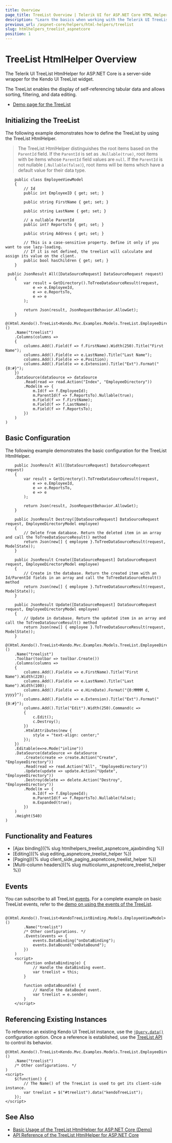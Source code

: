 ```yaml
---
title: Overview
page_title: TreeList Overview | Telerik UI for ASP.NET Core HTML Helpers
description: "Learn the basics when working with the Telerik UI TreeList HtmlHelper for ASP.NET Core (MVC 6 or ASP.NET Core MVC)."
previous_url: /aspnet-core/helpers/html-helpers/treelist
slug: htmlhelpers_treelist_aspnetcore
position: 1
---
```


# TreeList HtmlHelper Overview

The Telerik UI TreeList HtmlHelper for ASP.NET Core is a server-side wrapper for the Kendo UI TreeList widget.

The TreeList enables the display of self-referencing tabular data and allows sorting, filtering, and data editing.

* [Demo page for the TreeList](https://demos.telerik.com/aspnet-core/treelist/index)

## Initializing the TreeList

The following example demonstrates how to define the TreeList by using the TreeList HtmlHelper.

> The TreeList HtmlHelper distinguishes the root items based on the `ParentId` field. If the `ParentId` is set as `.Nullable(true)`, root items with be items whose `ParentId` field values are `null`. If the `ParentId` is not nullable (`.Nullable(false)`), root items will be items which have a default value for their data type.

```Model
    public class EmployeeViewModel
    {
        // Id
        public int EmployeeID { get; set; }

        public string FirstName { get; set; }

        public string LastName { get; set; }

        // a nullable ParentId
        public int? ReportsTo { get; set; }

        public string Address { get; set; }

        // This is a case-sensitive property. Define it only if you want to use lazy-loading.
        // If it is not defined, the treelist will calculate and assign its value on the client.
        public bool hasChildren { get; set; }
    }
```
```Controller
 public JsonResult All([DataSourceRequest] DataSourceRequest request)
    {
        var result = GetDirectory().ToTreeDataSourceResult(request,
            e => e.EmployeeId,
            e => e.ReportsTo,
            e => e
        );

        return Json(result, JsonRequestBehavior.AllowGet);
    }
```
```Razor
@(Html.Kendo().TreeList<Kendo.Mvc.Examples.Models.TreeList.EmployeeDirectoryModel>()
    .Name("treelist")
    .Columns(columns =>
    {
        columns.Add().Field(f => f.FirstName).Width(250).Title("First Name");
        columns.Add().Field(e => e.LastName).Title("Last Name");
        columns.Add().Field(e => e.Position);
        columns.Add().Field(e => e.Extension).Title("Ext").Format("{0:#}");
    })
    .DataSource(dataSource => dataSource
        .Read(read => read.Action("Index", "EmployeeDirectory"))
        .Model(m => {
            m.Id(f => f.EmployeeId);
            m.ParentId(f => f.ReportsTo).Nullable(true);
            m.Field(f => f.FirstName);
            m.Field(f => f.LastName);
            m.Field(f => f.ReportsTo);
        })
    )
)
```

## Basic Configuration

The following example demonstrates the basic configuration for the TreeList HtmlHelper.

```Controller
	public JsonResult All([DataSourceRequest] DataSourceRequest request)
	{
	    var result = GetDirectory().ToTreeDataSourceResult(request,
	        e => e.EmployeeId,
	        e => e.ReportsTo,
	        e => e
	    );

	    return Json(result, JsonRequestBehavior.AllowGet);
	}

    public JsonResult Destroy([DataSourceRequest] DataSourceRequest request, EmployeeDirectoryModel employee)
    {
        // Delete from database. Return the deleted item in an array and call the ToTreeDataSourceResult() method
        return Json(new[] { employee }.ToTreeDataSourceResult(request, ModelState));
    }

    public JsonResult Create([DataSourceRequest] DataSourceRequest request, EmployeeDirectoryModel employee)
    {
        // Create in the database. Return the created item with an Id/ParentId fields in an array and call the ToTreeDataSourceResult() method
        return Json(new[] { employee }.ToTreeDataSourceResult(request, ModelState));
    }

    public JsonResult Update([DataSourceRequest] DataSourceRequest request, EmployeeDirectoryModel employee)
    {
        // Update in database. Return the updated item in an array and call the ToTreeDataSourceResult() method
        return Json(new[] { employee }.ToTreeDataSourceResult(request, ModelState));
    }
```
```Razor
@(Html.Kendo().TreeList<Kendo.Mvc.Examples.Models.TreeList.EmployeeDirectoryModel>()
    .Name("treelist")
    .Toolbar(toolbar => toolbar.Create())
    .Columns(columns =>
    {
        columns.Add().Field(e => e.FirstName).Title("First Name").Width(220);
        columns.Add().Field(e => e.LastName).Title("Last Name").Width(100);
        columns.Add().Field(e => e.HireDate).Format("{0:MMMM d, yyyy}");
        columns.Add().Field(e => e.Extension).Title("Ext").Format("{0:#}");
        columns.Add().Title("Edit").Width(250).Command(c =>
        {
            c.Edit();
            c.Destroy();
        })
        .HtmlAttributes(new {
            style = "text-align: center;"
        });
    })
    .Editable(e=>e.Mode("inline"))
    .DataSource(dataSource => dataSource
        .Create(create => create.Action("Create", "EmployeeDirectory"))
        .Read(read => read.Action("All", "EmployeeDirectory"))
        .Update(update => update.Action("Update", "EmployeeDirectory"))
        .Destroy(delete => delete.Action("Destroy", "EmployeeDirectory"))
        .Model(m => {
            m.Id(f => f.EmployeeId);
            m.ParentId(f => f.ReportsTo).Nullable(false);
            m.Expanded(true);
        })
    )
    .Height(540)
)
```

## Functionality and Features

* [Ajax binding]({% slug htmlhelpers_treelist_aspnetcore_ajaxbinding %})
* [Editing]({% slug editing_aspnetcore_treelist_helper %})
* [Paging]({% slug client_side_paging_aspnetcore_treelist_helper %})
* [Multi-column headers]({% slug multicolumn_aspnetcore_treelist_helper %})

## Events

You can subscribe to all TreeList [events](https://docs.telerik.com/kendo-ui/api/javascript/ui/treelist#events). For a complete example on basic TreeList events, refer to the [demo on using the events of the TreeList](https://demos.telerik.com/aspnet-core/treelist/events).

```Razor
    @(Html.Kendo().TreeList<KendoTreeListBinding.Models.EmployeeViewModel>()
        .Name("treelist")
        /* Other configurations. */
        .Events(events => {
            events.DataBinding("onDataBinding");
            events.DataBound("onDataBound");
        })
    )
    <script>
        function onDataBinding(e) {
            // Handle the dataBinding event.
            var treelist = this;
        }

        function onDataBound(e) {
            // Handle the dataBound event.
            var treelist = e.sender;
        }
    </script>
```

## Referencing Existing Instances

To reference an existing Kendo UI TreeList instance, use the [`jQuery.data()`](https://api.jquery.com/jQuery.data/) configuration option. Once a reference is established, use the [TreeList API](https://docs.telerik.com/kendo-ui/api/javascript/ui/treelist#methods) to control its behavior.

    @(Html.Kendo().TreeList<Kendo.Mvc.Examples.Models.TreeList.EmployeeDirectoryModel>()
        .Name("treelist")
        /* Other configurations. */
    )
    <script>
        $(function() {
            // The Name() of the TreeList is used to get its client-side instance.
            var treelist = $("#treelist").data("kendoTreeList");
        });
    </script>

## See Also

* [Basic Usage of the TreeList HtmlHelper for ASP.NET Core (Demo)](https://demos.telerik.com/aspnet-core/treelist/index)
* [API Reference of the TreeList HtmlHelper for ASP.NET Core](/api/treelist)
